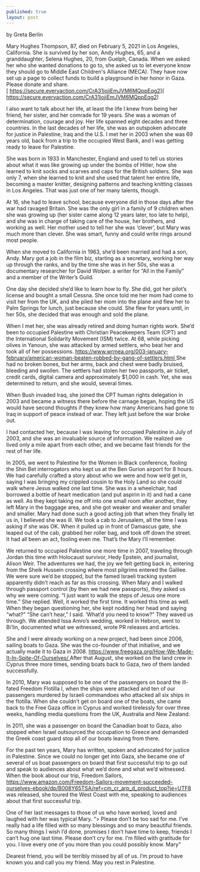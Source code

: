 ```yaml
---
published: true
layout: post
---
```

by Greta Berlin

Mary Hughes Thompson, 87, died on February 5, 2021 in Los Angeles, California. She is survived by her son, Andy Hughes, 65, and a granddaughter, Selena Hughes, 20, from Guelph, Canada. When we asked her who she wanted donations to go to, she asked us to let everyone know they should go to Middle East Children's Alliance (MECA). They have now set up a page to collect funds to build a playground in her honor in Gaza. Please donate and share.  
[ https://secure.everyaction.com/CrA31jojiEmJVM6MQppEqg2]( https://secure.everyaction.com/CrA31jojiEmJVM6MQppEqg2)

 I also want to talk about her life, at least the life I knew from being her friend, her sister, and her comrade for 19 years.  She was a woman of determination, courage and joy. Her life spanned eight decades and three countries. In the last decades of her life, she was an outspoken advocate for justice in Palestine, Iraq and the U.S. I met her in 2003 when she was 69 years old, back from a trip to the occupied West Bank, and I was getting ready to leave for Palestine.
 
She was born in 1933 in Manchester, England and used to tell us stories about what it was like growing up under the bombs of Hitler, how she learned to knit socks and scarves and caps for the British soldiers. She was only 7, when she learned to knit and she used that talent her entire life, becoming a master knitter, designing patterns and teaching knitting classes in Los Angeles. That was just one of her many talents, though.

At 16, she had to leave school, because everyone did in those days after the war had ravaged Britain. She was the only girl in a family of 9 children when she was growing up (her sister came along 12 years later, too late to help), and she was in charge of taking care of the house, her brothers, and working as well. Her mother used to tell her she was ‘clever’, but Mary was much more than clever. She was smart, funny and could write rings around most people.

When she moved to California in 1963, she’d been married and had a son, Andy. Mary got a job in the film biz, starting as a secretary, working her way up through the ranks, and by the time she was in her 50s, she was a documentary researcher for David Wolper. a writer for “All in the Family” and a member of the Writer’s Guild. 

One day she decided she’d like to learn how to fly. She did, got her pilot’s license and bought a small Cessna. She once told me her mom had come to visit her from the UK, and she piled her mom into the plane and flew her to Palm Springs for lunch, just because she could. She flew for years until, in her 50s, she decided that was enough and sold the plane.

When I met her, she was already retired and doing human rights work. She’d been to occupied Palestine with Christian Peacekeepers Team (CPT) and the International Solidarity Movement (ISM) twice. At 68, while picking olives in Yanoun, she was attacked by armed settlers, who beat her and took all of her possessions. [https://www.wrmea.org/003-january-february/american-woman-beaten-robbed-by-gang-of-settlers.html ](https://www.wrmea.org/003-january-february/american-woman-beaten-robbed-by-gang-of-settlers.html )She had no broken bones, but her arms, back and chest were badly bruised, bleeding and swollen. The settlers had stolen her two passports, air ticket, credit cards, digital camera and approximately $1,000 in cash. Yet, she was determined to return, and she would, several times. 

When Bush invaded Iraq, she joined the CPT human rights delegation in 2003 and became a witness there before the carnage began, hoping the US would have second thoughts if they knew how many Americans had gone to Iraq in support of peace instead of war. They left just before the war broke out.

I had contacted her, because I was leaving for occupied Palestine in July of 2003, and she was an invaluable source of information. We realized we lived only a mile apart from each other, and we became fast friends for the rest of her life. 

In 2005, we went to Palestine for the Women in Black conference, fooling the Shin Bet interrogators who kept us at the Ben Gurion airport for 8 hours. We had carefully crafted a story about who we were and how we’d get in, saying I was bringing my crippled cousin to the Holy Land so she could walk where Jesus walked one last time. She was in a wheelchair, had borrowed a bottle of heart medication (and put aspirin in it) and had a cane as well. As they kept taking me off into one small room after another, they left Mary in the baggage area, and she got weaker and weaker and smaller and smaller. Mary had done such a good acting job that when they finally let us in, I believed she was ill. We took a cab to Jerusalem, all the time I was asking if she was OK. When it pulled up in front of Damascus gate, she leaped out of the cab, grabbed her roller bag, and took off down the street. It had all been an act, fooling even me. That’s the Mary I’ll remember.

We returned to occupied Palestine one more time in 2007, traveling through Jordan this time with Holocaust survivor, Hedy Epstein, and journalist, Alison Weir. The adventures we had, the joy we felt getting back in, entering from the Sheik Hussein crossing where most pilgrims entered the Galilee.  We were sure we’d be stopped, but the famed Israeli tracking system apparently didn’t reach as far as this crossing. When Mary and I walked through passport control (by then we had new passports), they asked us why we were coming. “I just want to walk the steps of Jesus one more time.” She replied. Well, it worked the first time. It worked this time as well. When they began questioning her, she kept nodding her head and saying “what?” “She can’t hear,” I said. ‘What’d you need to know?” They waved us through. We attended Issa Amro’s wedding, worked in Hebron, went to Bi’lin, documented what we witnessed, wrote PR releases and articles. 
     
She and I were already working on a new project, had been since 2006, sailing boats to Gaza. She was the co-founder of that initiative, and we actually made it to Gaza in 2008. [https://www.freegaza.org/How-We-Made-It-In-Spite-Of-Ourselves/ ](https://www.freegaza.org/How-We-Made-It-In-Spite-Of-Ourselves/ )After that August, she worked on the land crew in Cyprus three more times, sending boats back to Gaza, two of them landed successfully. 
     
In 2010, Mary was supposed to be one of the passengers on board the ill-fated Freedom Flotilla I, when the ships were attacked and ten of our passengers murdered by Israeli commandoes who attacked all six ships in the flotilla. When she couldn’t get on board one of the boats, she came back to the Free Gaza office in Cyprus and worked tirelessly for over three weeks, handling media questions from the UK, Australia and New Zealand.

In 2011, she was a passenger on board the Canadian boat to Gaza, also stopped when Israel outsourced the occupation to Greece and demanded the Greek coast guard stop all of our boats leaving from there. 
     
For the past ten years, Mary has written, spoken and advocated for justice in Palestine. Since we could no longer get into Gaza, she became one of several of us boat passengers on board that first successful trip to go out and speak to audiences about what we’d done and what we’d witnessed. When the book about our trip, Freedom Sailors, [https://www.amazon.com/Freedom-Sailors-movement-succeeded-ourselves-ebook/dp/B008Y65TSA/ref=cm_cr_arp_d_product_top?ie=UTF8 ](https://www.amazon.com/Freedom-Sailors-movement-succeeded-ourselves-ebook/dp/B008Y65TSA/ref=cm_cr_arp_d_product_top?ie=UTF8 ) was released, she toured the West Coast with me, speaking to audiences about that first successful trip.
     
One of her last messages to those of us who have worked, loved and laughed with her was typical Mary. 
     “> Please don’t be too sad for me. I’ve really had a life filled with so many blessings and so many beautiful friends. So many things I wish I’d done, promises I don’t have time to keep, friends I can’t hug one last time. Please don’t cry for me. I’m filled with gratitude for you. I love every one of you more than you could possibly know. Mary”
     
Dearest friend, you will be terribly missed by all of us. I’m proud to have known you and call you my friend. May you rest in Palestine.
